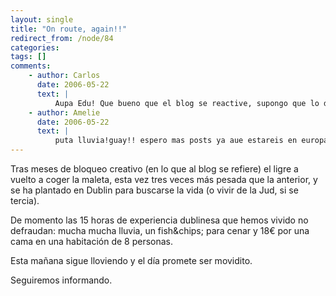 ```yaml
---
layout: single
title: "On route, again!!"
redirect_from: /node/84
categories:
tags: []
comments: 
    - author: Carlos
      date: 2006-05-22
      text: |
          Aupa Edu! Que bueno que el blog se reactive, supongo que lo de Jud ha salido adelante así que mucha suerte en esta nueva etapa, ¿cuantas van ya?Te leo, un abrazo!  
    - author: Amelie
      date: 2006-05-22
      text: |
          puta lluvia!guay!! espero mas posts ya aue estareis en europa con internet disponible en cada manzana!a que si??vaso  
---
```

Tras meses de bloqueo creativo (en lo que al blog se refiere) el ligre a vuelto a coger la maleta, esta vez tres veces más pesada que la anterior, y se ha plantado en Dublin para buscarse la vida (o vivir de la Jud, si se tercia).  

De momento las 15 horas de experiencia dublinesa que hemos vivido no defraudan: mucha mucha lluvia, un fish&chips; para cenar y 18€ por una cama en una habitación de 8 personas.  

Esta mañana sigue lloviendo y el día promete ser movidito.  

Seguiremos informando.
